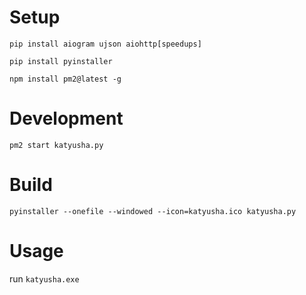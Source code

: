 # Setup

```pip install aiogram ujson aiohttp[speedups]```

```pip install pyinstaller```

```npm install pm2@latest -g```

# Development

```pm2 start katyusha.py```

# Build

```pyinstaller --onefile --windowed --icon=katyusha.ico katyusha.py```

# Usage

run ```katyusha.exe```
